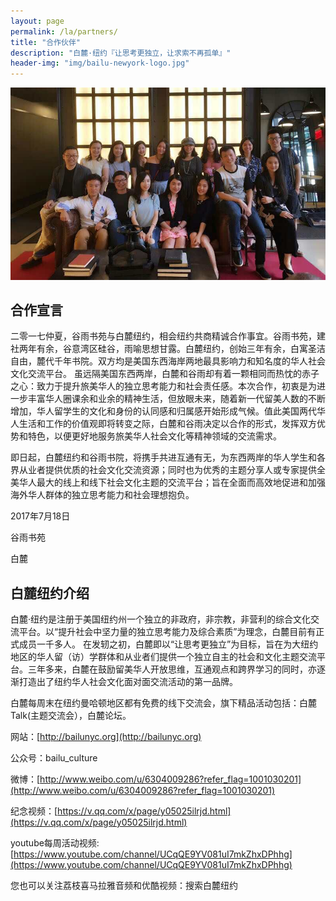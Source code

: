 ```yaml
---
layout: page
permalink: /la/partners/
title: "合作伙伴"
description: "白麓·纽约『让思考更独立，让求索不再孤单』"
header-img: "img/bailu-newyork-logo.jpg"
---
```


![img](/img/bailu-newyork-team.jpg)

合作宣言
----------------

二零一七仲夏，谷雨书苑与白麓纽约，相会纽约共商精诚合作事宜。谷雨书苑，建社两年有余，谷意湾区硅谷，雨喻思想甘露。白麓纽约，创始三年有余，白寓圣洁自由，麓代千年书院。双方均是美国东西海岸两地最具影响力和知名度的华人社会文化交流平台。
虽远隔美国东西两岸，白麓和谷雨却有着一颗相同而热忱的赤子之心：致力于提升旅美华人的独立思考能力和社会责任感。本次合作，初衷是为进一步丰富华人圈课余和业余的精神生活，但放眼未来，随着新一代留美人数的不断增加，华人留学生的文化和身份的认同感和归属感开始形成气候。值此美国两代华人生活和工作的价值观即将转变之际，白麓和谷雨决定以合作的形式，发挥双方优势和特色，以便更好地服务旅美华人社会文化等精神领域的交流需求。

即日起，白麓纽约和谷雨书院，将携手共进互通有无，为东西两岸的华人学生和各界从业者提供优质的社会文化交流资源；同时也为优秀的主题分享人或专家提供全美华人最大的线上和线下社会文化主题的交流平台；旨在全面而高效地促进和加强海外华人群体的独立思考能力和社会理想抱负。

2017年7月18日

谷雨书苑

白麓






白麓纽约介绍
------------------

白麓·纽约是注册于美国纽约州一个独立的非政府，非宗教，非营利的综合文化交流平台。以“提升社会中坚力量的独立思考能力及综合素质”为理念，白麓目前有正式成员一千多人。
在发轫之初，白麓即以“让思考更独立”为目标，旨在为大纽约地区的华人留（访）学群体和从业者们提供一个独立自主的社会和文化主题交流平台。三年多来，白麓在鼓励留美华人开放思维，互通观点和跨界学习的同时，亦逐渐打造出了纽约华人社会文化面对面交流活动的第一品牌。

白麓每周末在纽约曼哈顿地区都有免费的线下交流会，旗下精品活动包括：白麓Talk(主题交流会），白麓论坛。

网站：[http://bailunyc.org](http://bailunyc.org)

公众号：bailu_culture

微博：[http://www.weibo.com/u/6304009286?refer_flag=1001030201](http://www.weibo.com/u/6304009286?refer_flag=1001030201)

纪念视频：[https://v.qq.com/x/page/y05025ilrjd.html](https://v.qq.com/x/page/y05025ilrjd.html)

youtube每周活动视频:[https://www.youtube.com/channel/UCqQE9YV081uI7mkZhxDPhhg](https://www.youtube.com/channel/UCqQE9YV081uI7mkZhxDPhhg)


您也可以关注荔枝喜马拉雅音频和优酷视频：搜索白麓纽约

